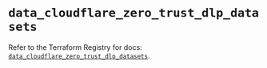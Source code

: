 # `data_cloudflare_zero_trust_dlp_datasets`

Refer to the Terraform Registry for docs: [`data_cloudflare_zero_trust_dlp_datasets`](https://registry.terraform.io/providers/cloudflare/cloudflare/5.1.0/docs/data-sources/zero_trust_dlp_datasets).
